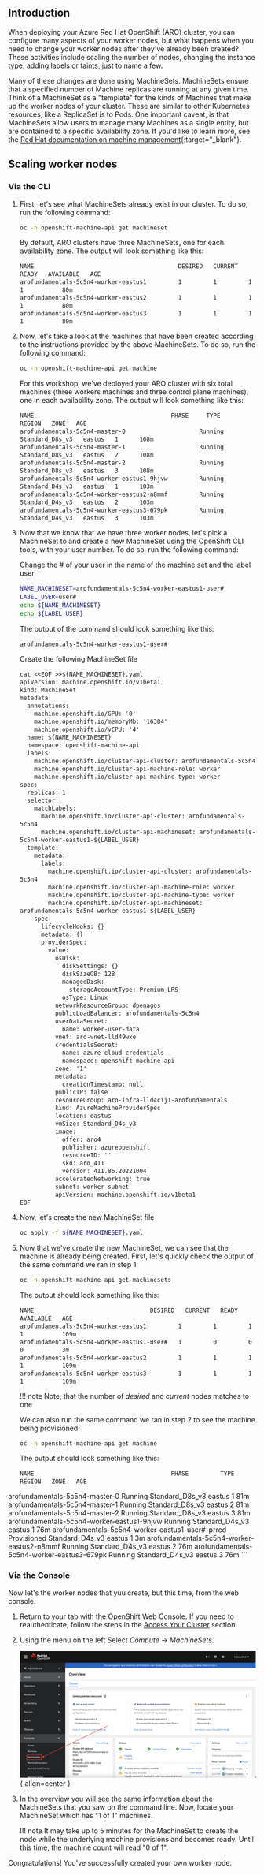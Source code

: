 ## Introduction

When deploying your Azure Red Hat OpenShift (ARO) cluster, you can configure many aspects of your worker nodes, but what happens when you need to change your worker nodes after they've already been created? These activities include scaling the number of nodes, changing the instance type, adding labels or taints, just to name a few.

Many of these changes are done using MachineSets. MachineSets ensure that a specified number of Machine replicas are running at any given time. Think of a MachineSet as a "template" for the kinds of Machines that make up the worker nodes of your cluster. These are similar to other Kubernetes resources, like a ReplicaSet is to Pods. One important caveat, is that MachineSets allow users to manage many Machines as a single entity, but are contained to a specific availability zone. If you'd like to learn more, see the [Red Hat documentation on machine management](https://docs.openshift.com/container-platform/latest/machine_management/index.html){:target="_blank"}.

## Scaling worker nodes
### Via the CLI

1. First, let's see what MachineSets already exist in our cluster. To do so, run the following command:

    ```bash
    oc -n openshift-machine-api get machineset
    ```

    By default, ARO clusters have three MachineSets, one for each availability zone. The output will look something like this:

    ```{.text .no-copy}
    NAME                                         DESIRED   CURRENT   READY   AVAILABLE   AGE
    arofundamentals-5c5n4-worker-eastus1         1         1         1       1           80m
    arofundamentals-5c5n4-worker-eastus2         1         1         1       1           80m
    arofundamentals-5c5n4-worker-eastus3         1         1         1       1           80m
    ```

2. Now, let's take a look at the machines that have been created according to the instructions provided by the above MachineSets. To do so, run the following command:

    ```bash
    oc -n openshift-machine-api get machine
    ```

    For this workshop, we've deployed your ARO cluster with six total machines (three workers machines and three control plane machines), one in each availability zone. The output will look something like this:

    ```{.text .no-copy}
    NAME                                       PHASE     TYPE              REGION   ZONE   AGE
    arofundamentals-5c5n4-master-0                     Running   Standard_D8s_v3   eastus   1      108m
    arofundamentals-5c5n4-master-1                     Running   Standard_D8s_v3   eastus   2      108m
    arofundamentals-5c5n4-master-2                     Running   Standard_D8s_v3   eastus   3      108m
    arofundamentals-5c5n4-worker-eastus1-9hjvw         Running   Standard_D4s_v3   eastus   1      103m
    arofundamentals-5c5n4-worker-eastus2-n8mmf         Running   Standard_D4s_v3   eastus   2      103m
    arofundamentals-5c5n4-worker-eastus3-679pk         Running   Standard_D4s_v3   eastus   3      103m
    ```

3. Now that we know that we have three worker nodes, let's pick a MachineSet to and create a new MachineSet using the OpenShift CLI tools, with your user number. To do so, run the following command:

    Change the # of your user in the name of the machine set and the label user

    ```bash
    NAME_MACHINESET=arofundamentals-5c5n4-worker-eastus1-user#
    LABEL_USER=user#
    echo ${NAME_MACHINESET}
    echo ${LABEL_USER}
    ```

    The output of the command should look something like this:

    ```{.text .no-copy}
    arofundamentals-5c5n4-worker-eastus1-user#
    ```

    Create the following MachineSet file

    ```{.text .no-copy}
    cat <<EOF >>${NAME_MACHINESET}.yaml
    apiVersion: machine.openshift.io/v1beta1
    kind: MachineSet
    metadata:
      annotations:
        machine.openshift.io/GPU: '0'
        machine.openshift.io/memoryMb: '16384'
        machine.openshift.io/vCPU: '4'
      name: ${NAME_MACHINESET}
      namespace: openshift-machine-api
      labels:
        machine.openshift.io/cluster-api-cluster: arofundamentals-5c5n4
        machine.openshift.io/cluster-api-machine-role: worker
        machine.openshift.io/cluster-api-machine-type: worker
    spec:
      replicas: 1
      selector:
        matchLabels:
          machine.openshift.io/cluster-api-cluster: arofundamentals-5c5n4
          machine.openshift.io/cluster-api-machineset: arofundamentals-5c5n4-worker-eastus1-${LABEL_USER}
      template:
        metadata:
          labels:
            machine.openshift.io/cluster-api-cluster: arofundamentals-5c5n4
            machine.openshift.io/cluster-api-machine-role: worker
            machine.openshift.io/cluster-api-machine-type: worker
            machine.openshift.io/cluster-api-machineset: arofundamentals-5c5n4-worker-eastus1-${LABEL_USER}
        spec:
          lifecycleHooks: {}
          metadata: {}
          providerSpec:
            value:
              osDisk:
                diskSettings: {}
                diskSizeGB: 128
                managedDisk:
                  storageAccountType: Premium_LRS
                osType: Linux
              networkResourceGroup: dpenagos
              publicLoadBalancer: arofundamentals-5c5n4
              userDataSecret:
                name: worker-user-data
              vnet: aro-vnet-lld49wxe
              credentialsSecret:
                name: azure-cloud-credentials
                namespace: openshift-machine-api
              zone: '1'
              metadata:
                creationTimestamp: null
              publicIP: false
              resourceGroup: aro-infra-lld4cij1-arofundamentals
              kind: AzureMachineProviderSpec
              location: eastus
              vmSize: Standard_D4s_v3
              image:
                offer: aro4
                publisher: azureopenshift
                resourceID: ''
                sku: aro_411
                version: 411.86.20221004
              acceleratedNetworking: true
              subnet: worker-subnet
              apiVersion: machine.openshift.io/v1beta1
    EOF
    ```
4. Now, let's create the new MachineSet file

    ```bash
    oc apply -f ${NAME_MACHINESET}.yaml
    ```

5. Now that we've create the new MachineSet, we can see that the machine is already being created. First, let's quickly check the output of the same command we ran in step 1:

    ```bash
    oc -n openshift-machine-api get machinesets
    ```

    The output should look something like this:

    ```{.text .no-copy}
    NAME                                 DESIRED   CURRENT   READY   AVAILABLE   AGE
    arofundamentals-5c5n4-worker-eastus1         1         1         1       1           109m
    arofundamentals-5c5n4-worker-eastus1-user#   1         0         0       0           3m
    arofundamentals-5c5n4-worker-eastus2         1         1         1       1           109m
    arofundamentals-5c5n4-worker-eastus3         1         1         1       1           109m
    ```

    !!! note
        Note, that the number of *desired* and *current* nodes matches to one

    We can also run the same command we ran in step 2 to see the machine being provisioned:

    ```bash
    oc -n openshift-machine-api get machine
    ```

    The output should look something like this:

    ```{.text .no-copy}
    NAME                                       PHASE         TYPE              REGION   ZONE   AGE
  arofundamentals-5c5n4-master-0                     Running       Standard_D8s_v3   eastus   1      81m
  arofundamentals-5c5n4-master-1                     Running       Standard_D8s_v3   eastus   2      81m
  arofundamentals-5c5n4-master-2                     Running       Standard_D8s_v3   eastus   3      81m
  arofundamentals-5c5n4-worker-eastus1-9hjvw         Running       Standard_D4s_v3   eastus   1      76m
  arofundamentals-5c5n4-worker-eastus1-user#-prrcd   Provisioned   Standard_D4s_v3   eastus   1      3m
  arofundamentals-5c5n4-worker-eastus2-n8mmf         Running       Standard_D4s_v3   eastus   2      76m
  arofundamentals-5c5n4-worker-eastus3-679pk         Running       Standard_D4s_v3   eastus   3      76m
    ```

### Via the Console

Now let's the worker nodes that yuu create, but this time, from the web console.

1. Return to your tab with the OpenShift Web Console. If you need to reauthenticate, follow the steps in the [Access Your Cluster](../setup/3-access-cluster/) section.

1. Using the menu on the left Select *Compute* -> *MachineSets*.

    ![Web Console - Cluster Settings](/assets/images/web-console-machineset-sidebar.png){ align=center }

1. In the overview you will see the same information about the MachineSets that you saw on the command line. Now, locate your MachineSet which has "1 of 1" machines.

    !!! note
        It may take up to 5 minutes for the MachineSet to create the node 
        while the underlying machine provisions and becomes ready.  Until this time, 
        the machine count will read "0 of 1".

Congratulations! You've successfully created your own worker node.
